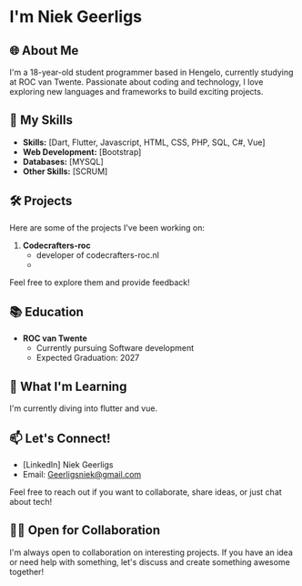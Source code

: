 # I'm Niek Geerligs

## 🌐 About Me
I'm a 18-year-old student programmer based in Hengelo, currently studying at ROC van Twente. Passionate about coding and technology, I love exploring new languages and frameworks to build exciting projects.

## 🚀 My Skills
- **Skills:** [Dart, Flutter, Javascript, HTML, CSS, PHP, SQL, C#, Vue] 
- **Web Development:** [Bootstrap]
- **Databases:** [MYSQL]
- **Other Skills:** [SCRUM]

## 🛠️ Projects
Here are some of the projects I've been working on:

1. **Codecrafters-roc**
   - developer of codecrafters-roc.nl
   - 
Feel free to explore them and provide feedback!

## 📚 Education
- **ROC van Twente**
  - Currently pursuing Software development
  - Expected Graduation: 2027

## 🌱 What I'm Learning
I'm currently diving into flutter and vue.

## 📫 Let's Connect!
- [LinkedIn] Niek Geerligs
- Email: Geerligsniek@gmail.com

Feel free to reach out if you want to collaborate, share ideas, or just chat about tech!

## 👨‍💻 Open for Collaboration
I'm always open to collaboration on interesting projects. If you have an idea or need help with something, let's discuss and create something awesome together!


